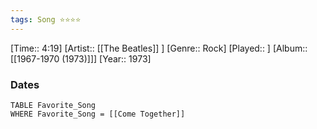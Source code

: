 ```yaml
---
tags: Song ⭐⭐⭐⭐ 
---
```

[Time:: 4:19]
[Artist:: [[The Beatles]] ]
[Genre:: Rock]
[Played:: ]
[Album:: [[1967-1970 (1973)]]]
[Year:: 1973]
### Dates
````dataview
TABLE Favorite_Song
WHERE Favorite_Song = [[Come Together]]
````